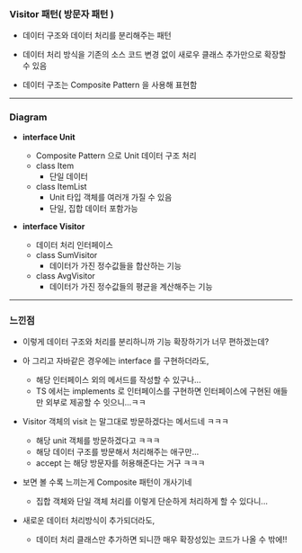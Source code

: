 ### Visitor 패턴( 방문자 패턴 )

- 데이터 구조와 데이터 처리를 분리해주는 패턴


- 데이터 처리 방식을 기존의 소스 코드 변경 없이 새로우 클래스 추가만으로 확장할 수 있음


- 데이터 구조는 Composite Pattern 을 사용해 표현함

---

### Diagram

- **interface Unit**
  - Composite Pattern 으로 Unit 데이터 구조 처리 
  - class Item
    - 단일 데이터
  - class ItemList
    - Unit 타입 객체를 여러개 가질 수 있음
    - 단일, 집합 데이터 포함가능


- **interface Visitor**
  - 데이터 처리 인터페이스
  - class SumVisitor
    - 데이터가 가진 정수값들을 합산하는 기능
  - class AvgVisitor
    - 데이터가 가진 정수값들의 평균을 계산해주는 기능

---

### 느낀점

- 이렇게 데이터 구조와 처리를 분리하니까 기능 확장하기가 너무 편하겠는데?


- 아 그리고 자바같은 경우에는 interface 를 구현하더라도, 
  - 해당 인터페이스 외의 메서드를 작성할 수 있구나...
  - TS 에서는 implements 로 인터페이스를 구현하면 인터페이스에 구현된 애들만 외부로 제공할 수 잇으니...ㅋㅋ


- Visitor 객체의 visit 는 말그대로 방문하겠다는 메서드네 ㅋㅋㅋ
  - 해당 unit 객체를 방문하겠다고 ㅋㅋㅋ
  - 해당 데이터 구조를 방문해서 처리해주는 애구만...
  - accept 는 해당 방문자를 허용해준다는 거구 ㅋㅋㅋ


- 보면 볼 수록 느끼는게  Composite 패턴이 개사기네
  - 집합 객체와 단일 객체 처리를 이렇게 단순하게 처리하게 할 수 있다니...


- 새로운 데이터 처리방식이 추가되더라도,
  - 데이터 처리 클래스만 추가하면 되니깐 매우 확장성있는 코드가 나올 수 밖에!!